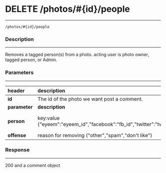 # DELETE /photos/#{id}/people   
***
`/photos/#{id}/people`

### Description
***
Removes a tagged person(s) from a photo. acting user is photo owner, tagged person, or Admin.

### Parameters
***

|header| description| type |required? |default|
|:---------|:--------------|:----------:|:------------:|:------------:|
|**id**|The id of the photo we want post a comment.|integer|x||
|**parameter**| **description**| **type** |**required?** |**default**|
|**person**| key:value ("eyeem":"eyeem_id","facebook":"fb_id","twitter":"tw_id") |string (person obj)|x||
|**offense**| reason for removing ("other","spam","don't like") |string|x||

### Response
***


200 and a comment object